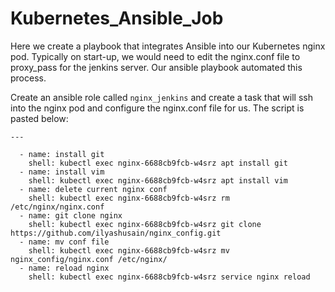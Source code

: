 # Kubernetes_Ansible_Job

Here we create a playbook that integrates Ansible into our Kubernetes nginx pod. Typically on start-up, we would need to edit the nginx.conf file to proxy_pass for the jenkins server. Our ansible playbook automated this process.

Create an ansible role called ```nginx_jenkins``` and create a task that will ssh into the nginx pod and configure the nginx.conf file for us. The script is pasted below:

```
---  

  - name: install git
    shell: kubectl exec nginx-6688cb9fcb-w4srz apt install git
  - name: install vim
    shell: kubectl exec nginx-6688cb9fcb-w4srz apt install vim
  - name: delete current nginx conf
    shell: kubectl exec nginx-6688cb9fcb-w4srz rm /etc/nginx/nginx.conf
  - name: git clone nginx
    shell: kubectl exec nginx-6688cb9fcb-w4srz git clone https://github.com/ilyashusain/nginx_config.git
  - name: mv conf file
    shell: kubectl exec nginx-6688cb9fcb-w4srz mv nginx_config/nginx.conf /etc/nginx/
  - name: reload nginx
    shell: kubectl exec nginx-6688cb9fcb-w4srz service nginx reload  
```
